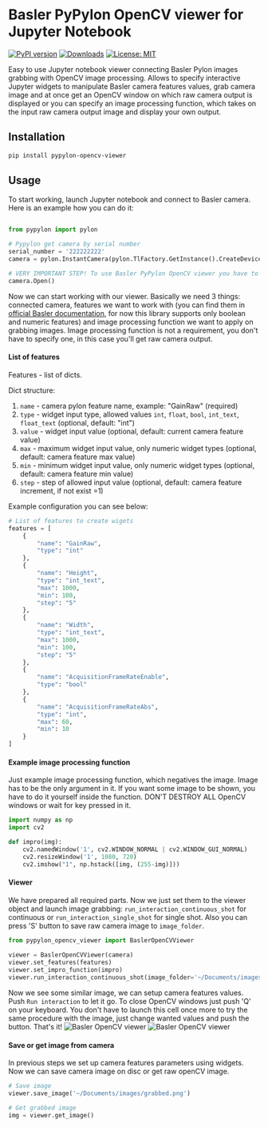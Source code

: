 # Basler PyPylon OpenCV viewer for Jupyter Notebook

[![PyPI version](https://badge.fury.io/py/pypylon-opencv-viewer.svg)](https://badge.fury.io/py/pypylon-opencv-viewer)
[![Downloads](https://pepy.tech/badge/pypylon-opencv-viewer)](https://pepy.tech/project/pypylon-opencv-viewer)
[![License: MIT](https://img.shields.io/badge/License-MIT-yellow.svg)](https://opensource.org/licenses/MIT)

Easy to use Jupyter notebook viewer connecting Basler Pylon images grabbing with OpenCV image processing.
Allows to specify interactive Jupyter widgets to manipulate Basler camera features values, grab camera image and at
once get an OpenCV window on which raw camera output is displayed or you can specify an image processing function,
which takes on the input raw camera output image and display your own output.

## Installation

```bash
pip install pypylon-opencv-viewer
```

## Usage

To start working, launch Jupyter notebook and connect to Basler camera. Here is an example how you can do it:
```python

from pypylon import pylon 

# Pypylon get camera by serial number
serial_number = '222222222'
camera = pylon.InstantCamera(pylon.TlFactory.GetInstance().CreateDevice(pylon.CDeviceInfo().SetFullName(serial_number)))

# VERY IMPORTANT STEP! To use Basler PyPylon OpenCV viewer you have to call .Open() method on you camera
camera.Open()
```

Now we can start working with our viewer. Basically we need 3 things: connected camera, features we want to work with
(you can find them in [official Basler documentation](https://docs.baslerweb.com/#t=en%2Ffeatures.htm&rhsearch=sdk), for
 now this library supports only boolean and numeric features) and image processing function we want to apply on grabbing
 images. Image processing function is not a requirement, you don't have to specify one, in this case you'll get raw
 camera output.
 
#### List of features
 
Features - list of dicts.

Dict structure:
1. `name`  - camera pylon feature name, example: "GainRaw" (required)
1. `type` - widget input type, allowed values `int`, `float`, `bool`, `int_text`, `float_text` (optional, default: "int")
1. `value` - widget input value (optional, default: current camera feature value)
1. `max` - maximum widget input value, only numeric widget types (optional, default: camera feature max value)
1. `min` - minimum widget input value, only numeric widget types (optional, default: camera feature min value)
1. `step` - step of allowed input value (optional, default: camera feature increment, if not exist =1)

Example configuration you can see below:

```python
# List of features to create wigets
features = [
    {
        "name": "GainRaw",
        "type": "int"
    },
    {
        "name": "Height",
        "type": "int_text",
        "max": 1000,
        "min": 100,
        "step": "5"
    },
    {
        "name": "Width",
        "type": "int_text",
        "max": 1000,
        "min": 100,
        "step": "5"
    },
    {
        "name": "AcquisitionFrameRateEnable",
        "type": "bool"
    },
    {
        "name": "AcquisitionFrameRateAbs",
        "type": "int",
        "max": 60,
        "min": 10
    }
]
```

#### Example image processing function
Just example image processing function, which negatives the image. Image has to be the only argument in it. 
If you want some image to be shown, you have to do it yourself inside the function. DON'T DESTROY
ALL OpenCV windows or wait for key pressed in it.

```python
import numpy as np
import cv2

def impro(img):
    cv2.namedWindow('1', cv2.WINDOW_NORMAL | cv2.WINDOW_GUI_NORMAL)
    cv2.resizeWindow('1', 1080, 720)
    cv2.imshow("1", np.hstack([img, (255-img)]))
```

#### Viewer
We have prepared all required parts. Now we just set them to the viewer object and launch image grabbing:
`run_interaction_continuous_shot` for continuous or `run_interaction_single_shot` for single shot.
Also you can press 'S' button to save raw camera image to `image_folder`.
```python
from pypylon_opencv_viewer import BaslerOpenCVViewer
    
viewer = BaslerOpenCVViewer(camera)
viewer.set_features(features)
viewer.set_impro_function(impro)
viewer.run_interaction_continuous_shot(image_folder='~/Documents/images')
```

Now we see some similar image, we can setup camera features values. Push `Run interaction` to let it go.
To close OpenCV windows just push 'Q' on your keyboard. You don't have to launch this cell once more to try the same 
procedure with the image, just change wanted values and push the button. That's it!
![Basler OpenCV viewer](https://raw.githubusercontent.com/mbalatsko/pypylon-opencv-viewer/master/images/wiget.PNG)
![Basler OpenCV viewer](https://raw.githubusercontent.com/mbalatsko/pypylon-opencv-viewer/master/images/opened.PNG)

#### Save or get image from camera

In previous steps we set up camera features parameters using widgets. Now we can save camera image on disc or get 
raw openCV image.

```python
# Save image
viewer.save_image('~/Documents/images/grabbed.png')

# Get grabbed image
img = viewer.get_image()
```